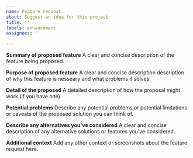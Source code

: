```yaml
---
name: Feature request
about: Suggest an idea for this project
title: ''
labels: enhancement
assignees: ''

---
```


**Summary of proposed feature**
A clear and concise description of the feature being proposed.

**Purpose of proposed feature**
A clear and concise description description of why this feature is nesseary and what problems it solves.

**Detail of the proposed**
A detailed description of how the proposal might work (if you have one).

**Potential problems**
Describe any potential problems or potential limitations or caveats of the proposed solution you can think of.

**Describe any alternatives you've considered**
A clear and concise description of any alternative solutions or features you've considered.

**Additional context**
Add any other context or screenshots about the feature request here.

